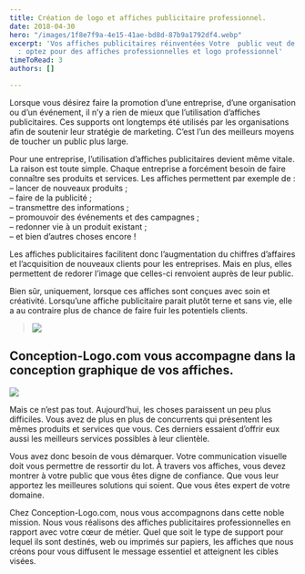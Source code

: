 ```yaml
---
title: Création de logo et affiches publicitaire professionnel.
date: 2018-04-30
hero: "/images/1f8e7f9a-4e15-41ae-bd8d-87b9a1792df4.webp"
excerpt: 'Vos affiches publicitaires réinventées Votre  public veut de la qualité
  : optez pour des affiches professionnelles et logo professionnel'
timeToRead: 3
authors: []

---
```


Lorsque vous désirez faire la promotion d’une entreprise, d’une organisation ou d’un événement, il n’y a rien de mieux que l’utilisation d’affiches publicitaires. Ces supports ont longtemps été utilisés par les organisations afin de soutenir leur stratégie de marketing. C’est l’un des meilleurs moyens de toucher un public plus large.

Pour une entreprise, l’utilisation d’affiches publicitaires devient même vitale. La raison est toute simple. Chaque entreprise a forcément besoin de faire connaître ses produits et services. Les affiches permettent par exemple de :  
– lancer de nouveaux produits ;  
– faire de la publicité ;  
– transmettre des informations ;  
– promouvoir des événements et des campagnes ;  
– redonner vie à un produit existant ;  
– et bien d’autres choses encore !

Les affiches publicitaires facilitent donc l’augmentation du chiffres d’affaires et l’acquisition de nouveaux clients pour les entreprises. Mais en plus, elles permettent de redorer l’image que celles-ci renvoient auprès de leur public.

Bien sûr, uniquement, lorsque ces affiches sont conçues avec soin et créativité. Lorsqu’une affiche publicitaire parait plutôt terne et sans vie, elle a au contraire plus de chance de faire fuir les potentiels clients.

> ![](/images/f82c085a-08a8-49bb-a82d-190c5179b2f9.jpeg)

## **Conception-Logo.com vous accompagne dans la conception graphique de vos affiches.**

![](/images/104712cf-e8b6-4c87-9281-790fefcc2bf7.jpeg)

Mais ce n’est pas tout. Aujourd’hui, les choses paraissent un peu plus difficiles. Vous avez de plus en plus de concurrents qui présentent les mêmes produits et services que vous. Ces derniers essaient d’offrir eux aussi les meilleurs services possibles à leur clientèle.

Vous avez donc besoin de vous démarquer. Votre communication visuelle doit vous permettre de ressortir du lot. À travers vos affiches, vous devez montrer à votre public que vous êtes digne de confiance. Que vous leur apportez les meilleures solutions qui soient. Que vous êtes expert de votre domaine.

Chez Conception-Logo.com, nous vous accompagnons dans cette noble mission. Nous vous réalisons des affiches publicitaires professionnelles en rapport avec votre cœur de métier. Quel que soit le type de support pour lequel ils sont destinés, web ou imprimés sur papiers, les affiches que nous créons pour vous diffusent le message essentiel et atteignent les cibles visées.